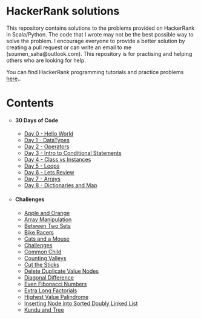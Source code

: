 <!DOCTYPE html>
<html>
<body>

<h1>HackerRank solutions</h1>

<p>
This repository contains solutions to the problems provided on HackerRank in Scala/Python. The code that I wrote may not be the best possible way to solve the problem. I encourage everyone to provide a better solution by creating a pull request or can write an email to me (soumen_saha@outlook.com). This repository is for practising and helping others who are looking for help.

You can find HackerRank programming tutorials and practice problems <a href="https://www.hackerearth.com/practice/">here</a>..
</p>

<h1>Contents</h1>
<ul style="list-style-type: circle;">
<li>
<h4>30 Days of Code</h4>
<ul>
  <li><a href="https://github.com/imsoumen/HackerRank/blob/master/30_Days_of_Code/Day_0_Hello_World.scala">Day 0 - Hello World</a>&nbsp;</li>
  <li><a href="https://github.com/imsoumen/HackerRank/blob/master/30_Days_of_Code/Day_1_Data_Types.scala">Day 1 - DataTypes</a></li>
  <li><a href="https://github.com/imsoumen/HackerRank/blob/master/30_Days_of_Code/Day_2_Operators.scala">Day 2 - Operators</a></li>
  <li><a href="https://github.com/imsoumen/HackerRank/blob/master/30_Days_of_Code/Day_3_Intro_to_Conditional_Statements.scala">Day 3 - Intro to Conditional Statements</a></li>
  <li><a href="https://github.com/imsoumen/HackerRank/blob/master/30_Days_of_Code/Day_4_Class_vs_Instance.scala">Day 4 - Class vs Instances</a></li>
  <li><a href="https://github.com/imsoumen/HackerRank/blob/master/30_Days_of_Code/Day_5_Loops.scala">Day 5 - Loops</a></li>
  <li><a href="https://github.com/imsoumen/HackerRank/blob/master/30_Days_of_Code/Day_6_Lets_Review.scala">Day 6 - Lets Review</a></li>
  <li><a href="https://github.com/imsoumen/HackerRank/blob/master/30_Days_of_Code/Day_7_Arrays.scala">Day 7 - Arrays</a></li>
  <li><a href="https://github.com/imsoumen/HackerRank/blob/master/30_Days_of_Code/Day_8_Dictionaries_and_Map.scala">Day 8 - Dictionaries and Map</a></li>
<!--li><a href="">Zoos</a></li-->
</ul>
</li>
</ul>
<ul style="list-style-type: circle;">
<li>
<h4>Challenges</h4>
<ul>
  <li><a href="https://github.com/imsoumen/HackerRank/blob/master/Challenges/Apple_and_Orange.scala">Apple and Orange</a></li>
  <li><a href="https://github.com/imsoumen/HackerRank/blob/master/Challenges/Array_Manipulation.py">Array Manipulation</a></li>
  <li><a href="https://github.com/imsoumen/HackerRank/blob/master/Challenges/Between_Two_Sets.txt">Between Two Sets</a></li>
  <li><a href="https://github.com/imsoumen/HackerRank/blob/master/Challenges/Bike_Racers.txt">Bike Racers</a></li>
  <li><a href="https://github.com/imsoumen/HackerRank/blob/master/Challenges/Cats_and_A_Mouse.txt">Cats and a Mouse</a></li>
  <li><a href="https://github.com/imsoumen/HackerRank/blob/master/Challenges/Challenges.txt">Challenges</a></li>
  <li><a href="https://github.com/imsoumen/HackerRank/blob/master/Challenges/CommonChild.txt">Common Child</a></li>
  <li><a href="https://github.com/imsoumen/HackerRank/blob/master/Challenges/Counting_Valleys.txt">Counting Valleys</a></li>
  <li><a href="https://github.com/imsoumen/HackerRank/blob/master/Challenges/Cut_the_Sticks.txt">Cut the Sticks</a></li>
  <li><a href="https://github.com/imsoumen/HackerRank/blob/master/Challenges/Delete_duplicate-value_nodes.txt">Delete Duplicate Value Nodes</a></li>
  <li><a href="https://github.com/imsoumen/HackerRank/blob/master/Challenges/Diagonal_Difference.txt">Diagonal Difference</a></li>
  <li><a href="https://github.com/imsoumen/HackerRank/blob/master/Challenges/Even_Fibonacci_Numbers.txt">Even Fibonacci Numbers</a></li>
  <li><a href="https://github.com/imsoumen/HackerRank/blob/master/Challenges/ExtraLongFactorials.txt">Extra Long Factorials</a></li>
  <li><a href="https://github.com/imsoumen/HackerRank/blob/master/Challenges/Highest_Value_Palindrome.txt">Highest Value Palindrome</a></li>
  <li><a href="https://github.com/imsoumen/HackerRank/blob/master/Challenges/Inserting_NodeInto_Sorted_Doubly_Linked_List.txt">Inserting Node into Sorted Doubly Linked List</a></li>
  <li><a href="https://github.com/imsoumen/HackerRank/blob/master/Challenges/Kundu_and_Tree.txt">Kundu and Tree</a></li>
  <!--li><a href="">Zoos</a></li-->
</ul>
</li>
</ul>

</li>
</ul>





</body>
</html>



